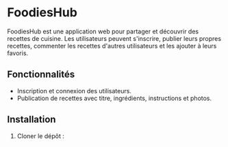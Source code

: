 # FoodiesHub

FoodiesHub est une application web pour partager et découvrir des recettes de cuisine. Les utilisateurs peuvent s'inscrire, publier leurs propres recettes, commenter les recettes d'autres utilisateurs et les ajouter à leurs favoris.

## Fonctionnalités

- Inscription et connexion des utilisateurs.
- Publication de recettes avec titre, ingrédients, instructions et photos.

## Installation

1. Cloner le dépôt :


